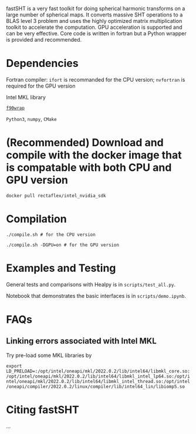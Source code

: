 fastSHT is a very fast toolkit for doing spherical harmonic transforms on a large number of spherical maps. It converts massive SHT operations to a BLAS level 3 problem and uses the highly optimized matrix multiplication toolkit to accelerate the computation. GPU acceleration is supported and can be very effective. Core code is written in fortran but a Python wrapper is provided and recommended.


# Dependencies

Fortran compiler: `ifort` is recommanded for the CPU version; `nvfortran` is required for the GPU version

Intel MKL library

[`f90wrap`](https://github.com/jameskermode/f90wrap)

`Python3`, `numpy`, `CMake`


# (Recommended) Download and compile with the docker image that is compatable with both CPU and GPU version

```
docker pull rectaflex/intel_nvidia_sdk
```

# Compilation

```
./compile.sh # for the CPU version
```

```
./compile.sh -DGPU=on # for the GPU version
```

# Examples and Testing
General tests and comparisons with Healpy is in `scripts/test_all.py`.

Notebook that demonstrates the basic interfaces is in  `scripts/demo.ipynb`.

# FAQs

## Linking errors associated with Intel MKL

Try pre-load some MKL libraries by

`export LD_PRELOAD=:/opt/intel/oneapi/mkl/2022.0.2/lib/intel64/libmkl_core.so:/opt/intel/oneapi/mkl/2022.0.2/lib/intel64/libmkl_intel_lp64.so:/opt/intel/oneapi/mkl/2022.0.2/lib/intel64/libmkl_intel_thread.so:/opt/intel/oneapi/compiler/2022.0.2/linux/compiler/lib/intel64_lin/libiomp5.so`

# Citing fastSHT

...
